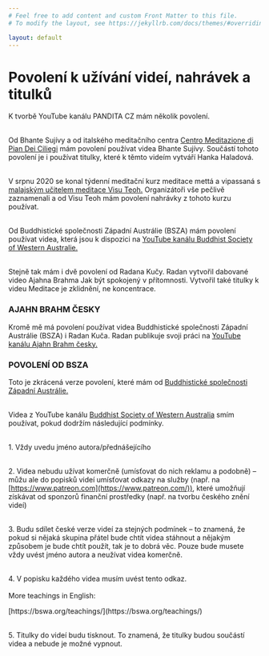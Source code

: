 ```yaml
---
# Feel free to add content and custom Front Matter to this file.
# To modify the layout, see https://jekyllrb.com/docs/themes/#overriding-theme-defaults

layout: default
---
```


# Povolení k užívání videí, nahrávek a titulků

<div style="margin-top:0px"> K tvorbě YouTube kanálu PANDITA CZ mám několik povolení.<br><br> </div>

Od Bhante Sujívy a od italského meditačního centra [Centro Meditazione di Pian Dei Ciliegi](https://www.piandeiciliegi.it/en/) mám povolení používat videa Bhante Sujívy. Součástí tohoto povolení je i používat titulky, které k těmto videím vytváří Hanka Haladová.<br><br>

V srpnu 2020 se konal týdenní meditační kurz meditace mettá a vipassaná s [malajským učitelem meditace Visu Teoh.](https://visuteoh.net/) Organizátoři vše pečlivě zaznamenali a od Visu Teoh mám povolení nahrávky z tohoto kurzu používat.<br><br>

Od Buddhistické společnosti Západní Austrálie (BSZA) mám povolení používat videa, která jsou k dispozici na [YouTube kanálu Buddhist Society of Western Australie.](https://www.youtube.com/user/BuddhistSocietyWA)<br><br>

Stejně tak mám i dvě povolení od Radana Kučy. Radan vytvořil dabované video Ajahna Brahma Jak být spokojený v přítomnosti. Vytvořil také titulky k videu Meditace je zklidnění, ne koncentrace.

### AJAHN BRAHM ČESKY

Kromě mě má povolení používat videa Buddhistické společnosti Západní Austrálie (BSZA) i Radan Kuča. Radan publikuje svoji práci na [YouTube kanálu Ajahn Brahm česky.](https://www.youtube.com/channel/UCUr-lRBB59mFLyKFhAAbXbg)

### POVOLENÍ OD BSZA

Toto je zkrácená verze povolení, které mám od [Buddhistické společnosti Západní Austrálie.](https://bswa.org/) <br><br>

Videa z YouTube kanálu [Buddhist Society of Western Australia](https://www.youtube.com/user/BuddhistSocietyWA) smím používat, pokud dodržím následující podmínky.<br><br>

<span>1.</span> Vždy uvedu jméno autora/přednášejícího<br><br>

<span>2.</span> Videa nebudu užívat komerčně (umísťovat do nich reklamu a podobně) – můžu ale do popisků videí umísťovat odkazy na služby (např. na [https://www.patreon.com](https://www.patreon.com/)), které umožňují získávat od sponzorů finanční prostředky (např. na tvorbu českého znění videí)<br><br>

<span>3.</span> Budu sdílet české verze videí za stejných podmínek – to znamená, že pokud si nějaká skupina přátel bude chtít videa stáhnout a nějakým způsobem je bude chtít použít, tak je to dobrá věc. Pouze bude musete vždy uvést jméno autora a neužívat videa komerčně.
<br><br>

<span>4.</span> V popisku každého videa musím uvést tento odkaz.
<br><br>
More teachings in English:

<div class="do-not-break-out" markdown="1">
[https://bswa.org/teachings/](https://bswa.org/teachings/)
</div>
<br>

<span>5.</span> Titulky do videí budu tisknout. To znamená, že titulky budou součástí videa a nebude je možné vypnout.<br><br>
